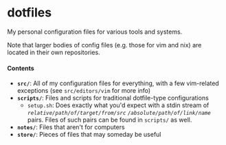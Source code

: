 dotfiles
========

My personal configuration files for various tools and systems.

Note that larger bodies of config files (e.g. those for vim and nix) are located in their own repositories.

#### Contents

*   **`src/`**: All of my configuration files for everything, with a few vim-related exceptions (see `src/editors/vim` for more info)
*   **`scripts/`**: Files and scripts for traditional dotfile-type configurations
    *   `setup.sh`: Does exactly what you'd expect with a stdin stream of *`relative/path/of/target/from/src`* *`/absolute/path/of/link/name`* pairs. Files of such pairs can be found in `scripts/` as well.
*   **`notes/`**: Files that aren't for computers
*   **`store/`**: Pieces of files that may someday be useful
